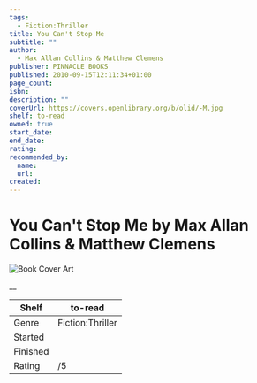 ```yaml
---
tags:
  - Fiction:Thriller
title: You Can't Stop Me
subtitle: ""
author:
  - Max Allan Collins & Matthew Clemens
publisher: PINNACLE BOOKS
published: 2010-09-15T12:11:34+01:00
page_count:
isbn:
description: ""
coverUrl: https://covers.openlibrary.org/b/olid/-M.jpg
shelf: to-read
owned: true
start_date:
end_date:
rating:
recommended_by:
  name:
  url:
created:
---
```


# You Can't Stop Me by Max Allan Collins & Matthew Clemens

![Book Cover Art](https://covers.openlibrary.org/b/olid/-M.jpg)

__

| Shelf | to-read |
| --- | --- |
| Genre | Fiction:Thriller |
| Started |  |
| Finished |  |
| Rating | /5 |

